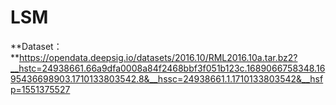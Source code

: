 # LSM

**Dataset：**https://opendata.deepsig.io/datasets/2016.10/RML2016.10a.tar.bz2?__hstc=24938661.66a9dfa0008a84f2468bbf3f051b123c.1689066758348.1695436698903.1710133803542.8&__hssc=24938661.1.1710133803542&__hsfp=1551375527

